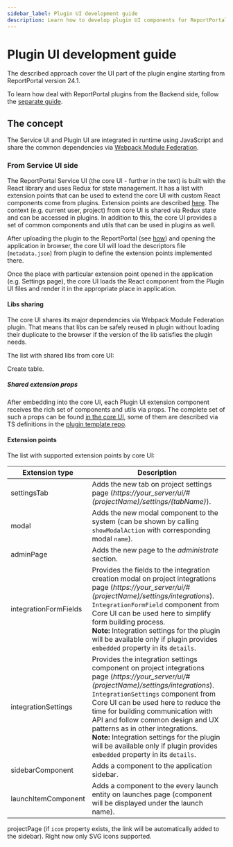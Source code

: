 ```yaml
---
sidebar_label: Plugin UI development guide
description: Learn how to develop plugin UI components for ReportPortal test automation reporting tools with modern frontend technologies.
---
```


# Plugin UI development guide

The described approach cover the UI part of the plugin engine starting from ReportPortal version 24.1.

To learn how deal with ReportPortal plugins from the Backend side, follow the [separate guide](./PluginAPIDevelopersGuide.mdx). 

## The concept

The Service UI and Plugin UI are integrated in runtime using JavaScript and share the common dependencies via [Webpack Module Federation](https://webpack.js.org/concepts/module-federation/).

### From Service UI side

The ReportPortal Service UI (the core UI - further in the text) is built with the React library and uses Redux for state management.
It has a list with extension points that can be used to extend the core UI with custom React components come from plugins. Extension points are described [here](#).
The context (e.g. current user, project) from core UI is shared via Redux state and can be accessed in plugins. In addition to this, the core UI provides a set of common components and utils that can be used in plugins as well.

After uploading the plugin to the ReportPortal (see [how](#)) and opening the application in browser, the core UI will load the descriptors file (`metadata.json`) from plugin to define the extension points implemented there.

Once the place with particular extension point opened in the application (e.g. Settings page), the core UI loads the React component from the Plugin UI files and render it in the appropriate place in application.

#### Libs sharing

The core UI shares its major dependencies via Webpack Module Federation plugin.
That means that libs can be safely reused in plugin without loading their duplicate to the browser if the version of the lib satisfies the plugin needs.

The list with shared libs from core UI:

Create table.

##### Shared extension props

After embedding into the core UI, each Plugin UI extension component receives the rich set of components and utils via props.
The complete set of such a props can be found [in the core UI](https://github.com/reportportal/service-ui/blob/develop/app/src/controllers/plugins/uiExtensions/createImportProps.js), some of them are described via TS definitions in the [plugin template repo](https://github.com/reportportal/plugin-template/tree/main/plugin/ui/src/types/extensionProps).

#### Extension points

The list with supported extension points by core UI:

| Extension type        | Description                                                                                                                                                                                                                                                                                                                                                                                                                                                              |
| --------------------- |--------------------------------------------------------------------------------------------------------------------------------------------------------------------------------------------------------------------------------------------------------------------------------------------------------------------------------------------------------------------------------------------------------------------------------------------------------------------------|
| settingsTab           | Adds the new tab on project settings page (_https://your_server/ui/#(projectName)/settings/(tabName)_).                                                                                                                                                                                                                                                                                                                                                                  |
| modal                 | Adds the new modal component to the system (can be shown by calling `showModalAction` with corresponding modal `name`).                                                                                                                                                                                                                                                                                                                                                  |
| adminPage             | Adds the new page to the _administrate_ section.                                                                                                                                                                                                                                                                                                                                                                                                                         |
| integrationFormFields | Provides the fields to the integration creation modal on project integrations page (_https://your_server/ui/#(projectName)/settings/integrations_).<br/>`IntegrationFormField` component from Core UI can be used here to simplify form building process.<br/>**Note:** Integration settings for the plugin will be available only if plugin provides `embedded` property in its `details`.                                                                              |
| integrationSettings   | Provides the integration settings component on project integrations page (_https://your_server/ui/#(projectName)/settings/integrations_).<br/> `IntegrationSettings` component from Core UI can be used here to reduce the time for building communication with API and follow common design and UX patterns as in other integrations.<br/>**Note:** Integration settings for the plugin will be available only if plugin provides `embedded` property in its `details`. |
| sidebarComponent      | Adds a component to the application sidebar.                                                                                                                                                                                                                                                                                                                                                                                                                             |
| launchItemComponent   | Adds a component to the every launch entity on launches page (component will be displayed under the launch name).                                                                                                                                                                                                                                                                                                                                                        |

projectPage (if `icon` property exists, the link will be automatically added to the sidebar). Right now only SVG icons supported.
